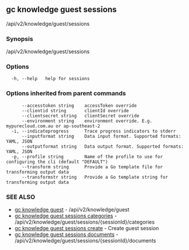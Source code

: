 ## gc knowledge guest sessions

/api/v2/knowledge/guest/sessions

### Synopsis

/api/v2/knowledge/guest/sessions

### Options

```
  -h, --help   help for sessions
```

### Options inherited from parent commands

```
      --accesstoken string    accessToken override
      --clientid string       clientId override
      --clientsecret string   clientSecret override
      --environment string    environment override. E.g. mypurecloud.com.au or ap-southeast-2
  -i, --indicateprogress      Trace progress indicators to stderr
      --inputformat string    Data input format. Supported formats: YAML, JSON
      --outputformat string   Data output format. Supported formats: YAML, JSON
  -p, --profile string        Name of the profile to use for configuring the cli (default "DEFAULT")
      --transform string      Provide a Go template file for transforming output data
      --transformstr string   Provide a Go template string for transforming output data
```

### SEE ALSO

* [gc knowledge guest](gc_knowledge_guest.html)	 - /api/v2/knowledge/guest
* [gc knowledge guest sessions categories](gc_knowledge_guest_sessions_categories.html)	 - /api/v2/knowledge/guest/sessions/{sessionId}/categories
* [gc knowledge guest sessions create](gc_knowledge_guest_sessions_create.html)	 - Create guest session
* [gc knowledge guest sessions documents](gc_knowledge_guest_sessions_documents.html)	 - /api/v2/knowledge/guest/sessions/{sessionId}/documents


